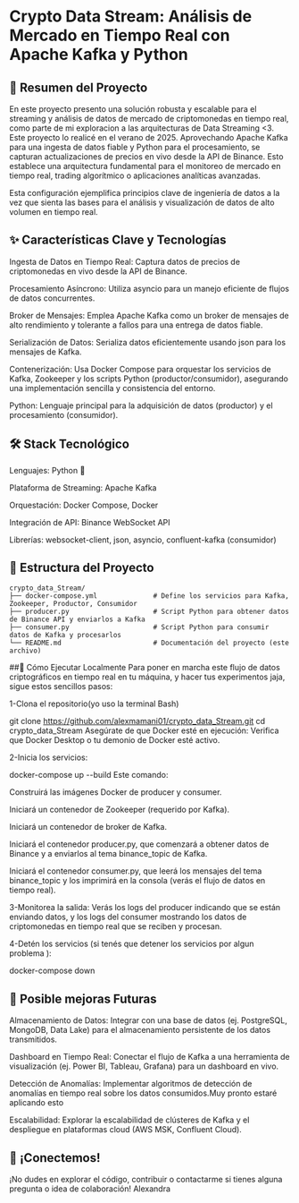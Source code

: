 # Crypto Data Stream: Análisis de Mercado en Tiempo Real con Apache Kafka y Python

## 🚀 Resumen del Proyecto
En este proyecto presento una solución robusta y escalable para el streaming y análisis de datos de mercado de criptomonedas en tiempo real, como parte de mi exploracion a las arquitecturas de Data Streaming <3.
Este proyecto lo realicé en el verano de 2025.
Aprovechando Apache Kafka para una ingesta de datos fiable y Python para el procesamiento, se capturan actualizaciones de precios en vivo desde la API de Binance.
Esto establece una arquitectura fundamental para el monitoreo de mercado en tiempo real, trading algorítmico o aplicaciones analíticas avanzadas.

Esta configuración ejemplifica principios clave de ingeniería de datos a la vez que sienta las bases para el análisis y visualización de datos de alto volumen en tiempo real.

## ✨ Características Clave y Tecnologías
Ingesta de Datos en Tiempo Real: Captura datos de precios de criptomonedas en vivo desde la API de Binance.

Procesamiento Asíncrono: Utiliza asyncio para un manejo eficiente de flujos de datos concurrentes.

Broker de Mensajes: Emplea Apache Kafka como un broker de mensajes de alto rendimiento y tolerante a fallos para una entrega de datos fiable.

Serialización de Datos: Serializa datos eficientemente usando json para los mensajes de Kafka.

Contenerización: Usa Docker Compose para orquestar los servicios de Kafka, Zookeeper y los scripts Python (productor/consumidor), asegurando una implementación sencilla y consistencia del entorno.

Python: Lenguaje principal para la adquisición de datos (productor) y el procesamiento (consumidor).

## 🛠️ Stack Tecnológico
Lenguajes: Python 🐍

Plataforma de Streaming: Apache Kafka

Orquestación: Docker Compose, Docker

Integración de API: Binance WebSocket API

Librerías: websocket-client, json, asyncio, confluent-kafka (consumidor)

## 📂 Estructura del Proyecto
```
crypto_data_Stream/
├── docker-compose.yml              # Define los servicios para Kafka, Zookeeper, Productor, Consumidor
├── producer.py                     # Script Python para obtener datos de Binance API y enviarlos a Kafka
├── consumer.py                     # Script Python para consumir datos de Kafka y procesarlos
└── README.md                       # Documentación del proyecto (este archivo)
```

##🚀 Cómo Ejecutar Localmente
Para poner en marcha este flujo de datos criptográficos en tiempo real en tu máquina, y hacer tus experimentos jaja, sigue estos sencillos pasos:

1-Clona el repositorio(yo uso la terminal Bash)

git clone https://github.com/alexmamani01/crypto_data_Stream.git
cd crypto_data_Stream
Asegúrate de que Docker esté en ejecución: Verifica que Docker Desktop o tu demonio de Docker esté activo.

2-Inicia los servicios:

docker-compose up --build
Este comando:

Construirá las imágenes Docker de producer y consumer.

Iniciará un contenedor de Zookeeper (requerido por Kafka).

Iniciará un contenedor de broker de Kafka.

Iniciará el contenedor producer.py, que comenzará a obtener datos de Binance y a enviarlos al tema binance_topic de Kafka.

Iniciará el contenedor consumer.py, que leerá los mensajes del tema binance_topic y los imprimirá en la consola (verás el flujo de datos en tiempo real).

3-Monitorea la salida:
Verás los logs del producer indicando que se están enviando datos, y los logs del consumer mostrando los datos de criptomonedas en tiempo real que se reciben y procesan.

4-Detén los servicios (si tenés que detener los servicios por algun problema ): 

docker-compose down
## 🔮 Posible mejoras Futuras
Almacenamiento de Datos: Integrar con una base de datos (ej. PostgreSQL, MongoDB, Data Lake) para el almacenamiento persistente de los datos transmitidos.

Dashboard en Tiempo Real: Conectar el flujo de Kafka a una herramienta de visualización (ej. Power BI, Tableau, Grafana) para un dashboard en vivo.

Detección de Anomalías: Implementar algoritmos de detección de anomalías en tiempo real sobre los datos consumidos.Muy pronto estaré aplicando esto

Escalabilidad: Explorar la escalabilidad de clústeres de Kafka y el despliegue en plataformas cloud (AWS MSK, Confluent Cloud).

## 👋 ¡Conectemos!
¡No dudes en explorar el código, contribuir o contactarme si tienes alguna pregunta o idea de colaboración!
Alexandra
